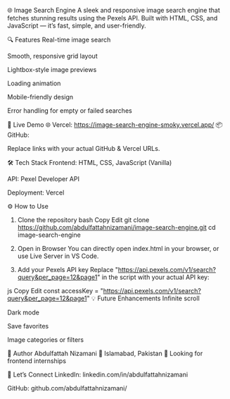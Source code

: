 🌐 Image Search Engine
A sleek and responsive image search engine that fetches stunning results using the Pexels API. Built with HTML, CSS, and JavaScript — it’s fast, simple, and user-friendly.

<!-- Replace with actual image path if available -->

🔍 Features
Real-time image search

Smooth, responsive grid layout

Lightbox-style image previews

Loading animation

Mobile-friendly design

Error handling for empty or failed searches

🚀 Live Demo
🌐 Vercel: https://image-search-engine-smoky.vercel.app/
📦 GitHub: 

Replace links with your actual GitHub & Vercel URLs.

🛠️ Tech Stack
Frontend: HTML, CSS, JavaScript (Vanilla)

API: Pexel Developer API

Deployment: Vercel


⚙️ How to Use
1. Clone the repository
bash
Copy
Edit
git clone https://github.com/abdulfattahnizamani/image-search-engine.git
cd image-search-engine
2. Open in Browser
You can directly open index.html in your browser, or use Live Server in VS Code.

3. Add your Pexels API key
Replace "https://api.pexels.com/v1/search?query&per_page=12&page1" in the script with your actual API key:

js
Copy
Edit
const accessKey = "https://api.pexels.com/v1/search?query&per_page=12&page1"
💡 Future Enhancements
Infinite scroll

Dark mode

Save favorites

Image categories or filters

📍 Author
Abdulfattah Nizamani
📍 Islamabad, Pakistan
💼 Looking for frontend internships

🔗 Let’s Connect
LinkedIn: linkedin.com/in/abdulfattahnizamani

GitHub: github.com/abdulfattahnizamani/
